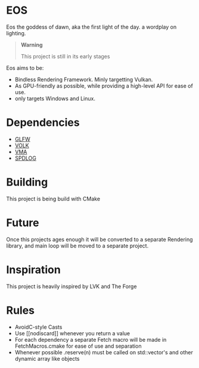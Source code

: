 # EOS
Eos the goddess of dawn, aka the first light of the day. a wordplay on lighting.

> **Warning**
>
> This project is still in its early stages

Eos aims to be:

- Bindless Rendering Framework. Minly targetting Vulkan.
- As GPU-friendly as possible, while providing a high-level API for ease of use.
- only targets Windows and Linux.

# Dependencies
- [GLFW](https://github.com/glfw/glfw)
- [VOLK](https://github.com/zeux/volk)
- [VMA](https://github.com/GPUOpen-LibrariesAndSDKs/VulkanMemoryAllocator)
- [SPDLOG](https://github.com/gabime/spdlog)

# Building
This project is being build with CMake


# Future
Once this projects ages enough it will be converted to a separate Rendering library, and main loop will be moved to a separate project.


# Inspiration
This project is heavily inspired by LVK and The Forge


# Rules
- AvoidC-style Casts
- Use [[nodiscard]] whenever you return a value
- For each dependency a separate Fetch macro will be made in FetchMacros.cmake for ease of use and separation 
- Whenever possible .reserve(n) must be called on std::vector's and other dynamic array like objects

